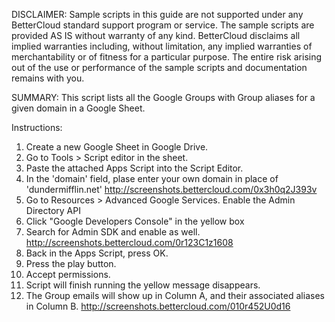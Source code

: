 DISCLAIMER: Sample scripts in this guide are not supported under any BetterCloud standard support program or service. The sample scripts are provided AS IS without warranty of any kind. BetterCloud disclaims all implied warranties including, without limitation, any implied warranties of merchantability or of fitness for a particular purpose. The entire risk arising out of the use or performance of the sample scripts and documentation remains with you.

SUMMARY: This script lists all the Google Groups with Group aliases for a given domain in a Google Sheet.

Instructions:

1. Create a new Google Sheet in Google Drive.
2. Go to Tools > Script editor in the sheet.
3. Paste the attached Apps Script into the Script Editor. 
4. In the 'domain' field, plase enter your own domain in place of 'dundermifflin.net' http://screenshots.bettercloud.com/0x3h0q2J393v
5. Go to Resources > Advanced Google Services. Enable the Admin Directory API
6. Click "Google Developers Console" in the yellow box
7. Search for Admin SDK and enable as well. http://screenshots.bettercloud.com/0r123C1z1608
8. Back in the Apps Script, press OK.
9. Press the play button.
10. Accept permissions.
11. Script will finish running the yellow message disappears.
12. The Group emails will show up in Column A, and their associated aliases in Column B. http://screenshots.bettercloud.com/010r452U0d16




